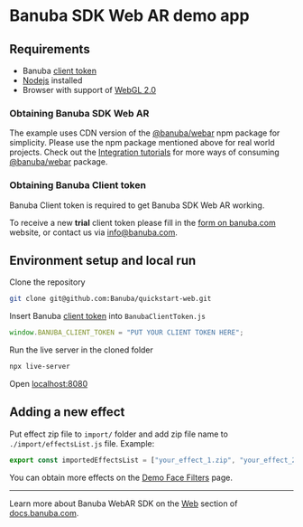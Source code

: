 # Banuba SDK Web AR demo app

## Requirements

- Banuba [client token](#obtaining-banuba-client-token)
- [Nodejs](https://nodejs.org/en/) installed
- Browser with support of [WebGL 2.0](https://caniuse.com/#feat=webgl2)

### Obtaining Banuba SDK Web AR

The example uses CDN version of the [@banuba/webar](https://www.npmjs.com/package/@banuba/webar) npm package for simplicity.
Please use the npm package mentioned above for real world projects.
Check out the [Integration tutorials](https://docs.banuba.com/face-ar-sdk-v1/web/web_tutorials_integrations) for more ways of consuming [@banuba/webar](https://www.npmjs.com/package/@banuba/webar) package.

### Obtaining Banuba Client token

Banuba Client token is required to get Banuba SDK Web AR working.

To receive a new **trial** client token please fill in the [form on banuba.com](https://www.banuba.com/face-filters-sdk) website, or contact us via [info@banuba.com](mailto:info@banuba.com).

## Environment setup and local run

Clone the repository

```sh
git clone git@github.com:Banuba/quickstart-web.git
```

Insert Banuba [client token](#obtaining-banuba-client-token) into `BanubaClientToken.js`

```js
window.BANUBA_CLIENT_TOKEN = "PUT YOUR CLIENT TOKEN HERE";
```

Run the live server in the cloned folder

```sh
npx live-server
```

Open [localhost:8080](http://localhost:8080)

## Adding a new effect

Put effect zip file to `import/` folder and add zip file name to `./import/effectsList.js` file.
Example:

```js
export const importedEffectsList = ["your_effect_1.zip", "your_effect_2.zip"];
```

You can obtain more effects on the [Demo Face Filters](https://docs.banuba.com/face-ar-sdk-v1/overview/demo_face_filters) page.

---

Learn more about Banuba WebAR SDK on the [Web](https://docs.banuba.com/face-ar-sdk-v1/web/web_overview) section of [docs.banuba.com](https://docs.banuba.com).
